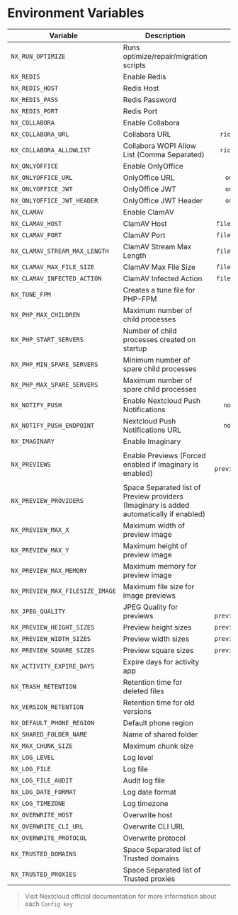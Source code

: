 # Environment Variables

| Variable                        | Description                                                                             |            App(s)             |                                           Config Key(s)                                            |              Default               |                  Example                   |
| ------------------------------- | --------------------------------------------------------------------------------------- | :---------------------------: | :------------------------------------------------------------------------------------------------: | :--------------------------------: | :----------------------------------------: |
| `NX_RUN_OPTIMIZE`               | Runs optimize/repair/migration scripts                                                  |                               |                                                                                                    |               `true`               |                  `false`                   |
| `NX_REDIS`                      | Enable Redis                                                                            |                               |                                                                                                    |               `true`               |                  `false`                   |
| `NX_REDIS_HOST`                 | Redis Host                                                                              |           `system`            |                                            `redis:host`                                            |                `""`                |               `redis.local`                |
| `NX_REDIS_PASS`                 | Redis Password                                                                          |           `system`            |                                          `redis:password`                                          |                `""`                |                `my-secret`                 |
| `NX_REDIS_PORT`                 | Redis Port                                                                              |           `system`            |                                            `redis:port`                                            |               `6379`               |                   `1234`                   |
| `NX_COLLABORA`                  | Enable Collabora                                                                        |                               |                                                                                                    |              `false`               |                   `true`                   |
| `NX_COLLABORA_URL`              | Collabora URL                                                                           |        `richdocuments`        |                                   `wopi_url` \ `public_wopi_url`                                   |                `""`                |      `https://collabora.example.com`       |
| `NX_COLLABORA_ALLOWLIST`        | Collabora WOPI Allow List (Comma Separated)                                             |        `richdocuments`        |                                          `wopi_allowlist`                                          |                `""`                |        `172.16.0.0/12,10.0.0.0/12`         |
| `NX_ONLYOFFICE`                 | Enable OnlyOffice                                                                       |                               |                                                                                                    |              `false`               |                   `true`                   |
| `NX_ONLYOFFICE_URL`             | OnlyOffice URL                                                                          |         `onlyoffice`          |                                        `DocumentServerUrl`                                         |                `""`                |      `https://onlyoffice.example.com`      |
| `NX_ONLYOFFICE_JWT`             | OnlyOffice JWT                                                                          |         `onlyoffice`          |                                            `jwt_secret`                                            |                `""`                |       `random_string_of_characters`        |
| `NX_ONLYOFFICE_JWT_HEADER`      | OnlyOffice JWT Header                                                                   |         `onlyoffice`          |                                            `jwt_header`                                            |                `""`                |              `Authorization`               |
| `NX_CLAMAV`                     | Enable ClamAV                                                                           |                               |                                                                                                    |              `false`               |                   `true`                   |
| `NX_CLAMAV_HOST`                | ClamAV Host                                                                             |       `files_antivirus`       |                                             `av_host`                                              |                `""`                |               `clamav.local`               |
| `NX_CLAMAV_PORT`                | ClamAV Port                                                                             |       `files_antivirus`       |                                             `av_port`                                              |                `""`                |                   `3310`                   |
| `NX_CLAMAV_STREAM_MAX_LENGTH`   | ClamAV Stream Max Length                                                                |       `files_antivirus`       |                                       `av_stream_max_length`                                       |             `26214400`             |                 `1048576`                  |
| `NX_CLAMAV_MAX_FILE_SIZE`       | ClamAV Max File Size                                                                    |       `files_antivirus`       |                                         `av_max_file_size`                                         |                `-1`                |                 `1048576`                  |
| `NX_CLAMAV_INFECTED_ACTION`     | ClamAV Infected Action                                                                  |       `files_antivirus`       |                                        `av_infected_action`                                        |             `only_log`             |                  `delete`                  |
| `NX_TUNE_FPM`                   | Creates a tune file for PHP-FPM                                                         |                               |                                                                                                    |               `true`               |                  `false`                   |
| `NX_PHP_MAX_CHILDREN`           | Maximum number of child processes                                                       |                               |                                                                                                    |                `20`                |                    `50`                    |
| `NX_PHP_START_SERVERS`          | Number of child processes created on startup                                            |                               |                                                                                                    |                `5`                 |                    `10`                    |
| `NX_PHP_MIN_SPARE_SERVERS`      | Minimum number of spare child processes                                                 |                               |                                                                                                    |                `5`                 |                    `10`                    |
| `NX_PHP_MAX_SPARE_SERVERS`      | Maximum number of spare child processes                                                 |                               |                                                                                                    |                `15`                |                    `20`                    |
| `NX_NOTIFY_PUSH`                | Enable Nextcloud Push Notifications                                                     |         `notify_push`         |                                      See `NX_NOTIFY_PUSH_URL`                                      |               `true`               |                  `false`                   |
| `NX_NOTIFY_PUSH_ENDPOINT`       | Nextcloud Push Notifications URL                                                        |         `notify_push`         |                                          `base_endpoint`                                           |                `""`                |      `https://cloud.example.com/push`      |
| `NX_IMAGINARY`                  | Enable Imaginary                                                                        |           `system`            |                                      `preview_imaginary_url`                                       |               `true`               |                  `false`                   |
| `NX_PREVIEWS`                   | Enable Previews (Forced enabled if Imaginary is enabled)                                | `system` / `previewgenerator` | `system:enable_previews`, `system:enablePreviewProviders` and see `NX_PREVIEW_`, `NX_JPEG_QUALITY` |               `true`               |                  `false`                   |
| `NX_PREVIEW_PROVIDERS`          | Space Separated list of Preview providers (Imaginary is added automatically if enabled) |           `system`            |                                     `enabledPreviewProviders`                                      |                `""`                |               `JPEG PNG BPM`               |
| `NX_PREVIEW_MAX_X`              | Maximum width of preview image                                                          |           `system`            |                                          `preview_max_x`                                           |               `2048`               |                   `1024`                   |
| `NX_PREVIEW_MAX_Y`              | Maximum height of preview image                                                         |           `system`            |                                          `preview_max_y`                                           |               `2048`               |                   `1024`                   |
| `NX_PREVIEW_MAX_MEMORY`         | Maximum memory for preview image                                                        |           `system`            |                                        `preview_max_memory`                                        |               `1024`               |                   `512`                    |
| `NX_PREVIEW_MAX_FILESIZE_IMAGE` | Maximum file size for image previews                                                    |           `system`            |                                    `preview_max_filesize_image`                                    |                `50`                |                    `25`                    |
| `NX_JPEG_QUALITY`               | JPEG Quality for previews                                                               | `system` / `previewgenerator` |                           `system:jpeg_quality` / `preview:jpeg_quality`                           |                `60`                |                    `80`                    |
| `NX_PREVIEW_HEIGHT_SIZES`       | Preview height sizes                                                                    |      `previewgenerator`       |                                           `heightSizes`                                            |               `256`                |                   `512`                    |
| `NX_PREVIEW_WIDTH_SIZES`        | Preview width sizes                                                                     |      `previewgenerator`       |                                            `widthSizes`                                            |             `256 384`              |                 `512 1024`                 |
| `NX_PREVIEW_SQUARE_SIZES`       | Preview square sizes                                                                    |      `previewgenerator`       |                                           `squareSizes`                                            |              `32 256`              |                  `64 512`                  |
| `NX_ACTIVITY_EXPIRE_DAYS`       | Expire days for activity app                                                            |           `system`            |                                       `activity_expire_days`                                       |                `90`                |                    `60`                    |
| `NX_TRASH_RETENTION`            | Retention time for deleted files                                                        |           `system`            |                                  `trashbin_retention_obligation`                                   |               `auto`               |                  `30,60`                   |
| `NX_VERSION_RETENTION`          | Retention time for old versions                                                         |           `system`            |                                  `versions_retention_obligation`                                   |               `auto`               |                  `30,60`                   |
| `NX_DEFAULT_PHONE_REGION`       | Default phone region                                                                    |           `system`            |                                       `default_phone_region`                                       |                `GR`                |                    `US`                    |
| `NX_SHARED_FOLDER_NAME`         | Name of shared folder                                                                   |           `system`            |                                        `share_folder_name`                                         |              `Shared`              |                  `Common`                  |
| `NX_MAX_CHUNK_SIZE`             | Maximum chunk size                                                                      |            `files`            |                                          `max_chunk_size`                                          |             `10485760`             |                `104857600`                 |
| `NX_LOG_LEVEL`                  | Log level                                                                               |           `system`            |                                             `loglevel`                                             |                `2`                 |                    `0`                     |
| `NX_LOG_FILE`                   | Log file                                                                                |           `system`            |                                             `logfile`                                              | `/var/www/html/data/nextcloud.log` |           `/logs/nextcloud.log`            |
| `NX_LOG_FILE_AUDIT`             | Audit log file                                                                          |           `system`            |                                           `logfile_file`                                           |   `/var/www/html/data/audit.log`   |             `/logs/audit.log`              |
| `NX_LOG_DATE_FORMAT`            | Log date format                                                                         |           `system`            |                                          `logdateformat`                                           |           `d/m/Y H:i:s`            |              `D d/m/Y H:i:s`               |
| `NX_LOG_TIMEZONE`               | Log timezone                                                                            |           `system`            |                                           `logtimezone`                                            |               `$TZ`                |              `Europe/Athens`               |
| `NX_OVERWRITE_HOST`             | Overwrite host                                                                          |           `system`            |                                          `overwritehost`                                           |                `""`                |            `cloud.example.com`             |
| `NX_OVERWRITE_CLI_URL`          | Overwrite CLI URL                                                                       |           `system`            |                                        `overwrite.cli.url`                                         |                `""`                |        `https://cloud.example.com`         |
| `NX_OVERWRITE_PROTOCOL`         | Overwrite protocol                                                                      |           `system`            |                                        `overwriteprotocol`                                         |                `""`                |                  `https`                   |
| `NX_TRUSTED_DOMAINS`            | Space Separated list of Trusted domains                                                 |           `system`            |                                         `trusted_domains`                                          |                `""`                |       `localhost cloud.example.com`        |
| `NX_TRUSTED_PROXIES`            | Space Separated list of Trusted proxies                                                 |           `system`            |                                         `trusted_proxies`                                          |                `""`                | `10.0.0.0/8 172.16.0.0./12 192.168.0.0/16` |

> Visit Nextcloud official documentation for more information about each `Config key`
